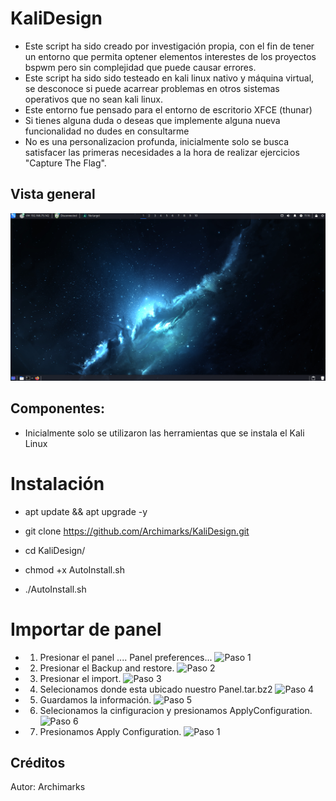 # KaliDesign

- Este script ha sido creado por investigación propia, con el fin de tener un entorno que permita optener elementos interestes de los proyectos bspwm pero sin complejidad que puede causar errores.
- Este script ha sido sido testeado en kali linux nativo y máquina virtual, se desconoce si puede acarrear problemas en otros sistemas operativos que no sean kali linux.
- Este entorno fue pensado para el entorno de escritorio XFCE (thunar)
- Si tienes alguna duda o deseas que implemente alguna nueva funcionalidad no dudes en consultarme
- No es una personalizacion profunda, inicialmente solo se busca satisfacer las primeras necesidades a la hora de realizar ejercicios "Capture The Flag".

## Vista general

![Preview Entorno](/Preview/Preview.png "KaliDesing by Archimarks")

## Componentes:

- Inicialmente solo se utilizaron las herramientas que se instala el Kali Linux

# Instalación

- apt update && apt upgrade -y

- git clone https://github.com/Archimarks/KaliDesign.git

- cd KaliDesign/

- chmod +x AutoInstall.sh

- ./AutoInstall.sh

# Importar de panel

- 1. Presionar el panel .... Panel preferences...
     ![Paso 1](/Preview/Imagen_1 "KaliDesing by Archimarks")

- 2. Presionar el Backup and restore.
     ![Paso 2](/Preview/Imagen_2 "KaliDesing by Archimarks")

- 3. Presionar el import.
     ![Paso 3](/Preview/Imagen_3 "KaliDesing by Archimarks")

- 4. Selecionamos donde esta ubicado nuestro Panel.tar.bz2
     ![Paso 4](/Preview/Imagen_4 "KaliDesing by Archimarks")

- 5. Guardamos la información.
     ![Paso 5](/Preview/Imagen_5 "KaliDesing by Archimarks")

- 6. Selecionamos la cinfiguracion y presionamos ApplyConfiguration.
     ![Paso 6](/Preview/Imagen_6 "KaliDesing by Archimarks")

- 7. Presionamos Apply Configuration.
     ![Paso 1](/Preview/Imagen_7 "KaliDesing by Archimarks")

## Créditos

Autor: Archimarks
